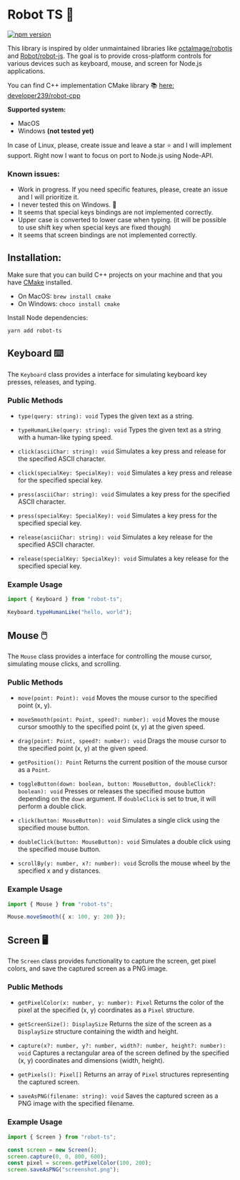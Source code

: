 # Robot TS 🤖

[![npm version](http://img.shields.io/npm/v/robot-ts.svg?style=flat)](https://www.npmjs.com/package/robot-ts "View this project on npm")

This library is inspired by older unmaintained libraries like [octalmage/robotjs](https://github.com/octalmage/robotjs)
and [Robot/robot-js](https://github.com/Robot/robot-js). The goal is to provide cross-platform controls for various
devices such as keyboard, mouse, and screen for Node.js applications.

You can find C++ implementation CMake library 📚 [here: developer239/robot-cpp](https://github.com/developer239/robot-cpp)

**Supported system:**

- MacOS
- Windows **(not tested yet)**

In case of Linux, please, create issue and leave a star ⭐ and I will implement support. Right now I want to focus on port to
Node.js using Node-API.

### Known issues:

- Work in progress. If you need specific features, please, create an issue and I will prioritize it.
- I never tested this on Windows. 🙏
- It seems that special keys bindings are not implemented correctly.
- Upper case is converted to lower case when typing. (it will be possible to use shift key when special keys are fixed though)
- It seems that screen bindings are not implemented correctly.

## Installation:

Make sure that you can build C++ projects on your machine and that you have [CMake](https://cmake.org) installed.

- On MacOS: `brew install cmake`
- On Windows: `choco install cmake`

Install Node dependencies:

```shell
yarn add robot-ts
```

## Keyboard ⌨️

The `Keyboard` class provides a interface for simulating keyboard key presses, releases, and typing.

### Public Methods

- `type(query: string): void`
  Types the given text as a string.

- `typeHumanLike(query: string): void`
  Types the given text as a string with a human-like typing speed.

- `click(asciiChar: string): void`
  Simulates a key press and release for the specified ASCII character.

- `click(specialKey: SpecialKey): void`
  Simulates a key press and release for the specified special key.

- `press(asciiChar: string): void`
  Simulates a key press for the specified ASCII character.

- `press(specialKey: SpecialKey): void`
  Simulates a key press for the specified special key.

- `release(asciiChar: string): void`
  Simulates a key release for the specified ASCII character.

- `release(specialKey: SpecialKey): void`
  Simulates a key release for the specified special key.

### Example Usage

```typescript
import { Keyboard } from "robot-ts";

Keyboard.typeHumanLike("hello, world");
```

## Mouse 🖱️

The `Mouse` class provides a interface for controlling the mouse cursor, simulating mouse clicks, and scrolling.

### Public Methods

- `move(point: Point): void`
  Moves the mouse cursor to the specified point (x, y).

- `moveSmooth(point: Point, speed?: number): void`
  Moves the mouse cursor smoothly to the specified point (x, y) at the given speed.

- `drag(point: Point, speed?: number): void`
  Drags the mouse cursor to the specified point (x, y) at the given speed.

- `getPosition(): Point`
  Returns the current position of the mouse cursor as a `Point`.

- `toggleButton(down: boolean, button: MouseButton, doubleClick?: boolean): void`
  Presses or releases the specified mouse button depending on the `down` argument. If `doubleClick` is set to true, it will perform a double click.

- `click(button: MouseButton): void`
  Simulates a single click using the specified mouse button.

- `doubleClick(button: MouseButton): void`
  Simulates a double click using the specified mouse button.

- `scrollBy(y: number, x?: number): void`
  Scrolls the mouse wheel by the specified x and y distances.

### Example Usage

```typescript
import { Mouse } from "robot-ts";

Mouse.moveSmooth({ x: 100, y: 200 });
```

## Screen 🖥️

The `Screen` class provides functionality to capture the screen, get pixel colors, and save the captured screen as a PNG image.

### Public Methods

- `getPixelColor(x: number, y: number): Pixel`
  Returns the color of the pixel at the specified (x, y) coordinates as a `Pixel` structure.

- `getScreenSize(): DisplaySize`
  Returns the size of the screen as a `DisplaySize` structure containing the width and height.

- `capture(x?: number, y?: number, width?: number, height?: number): void`
  Captures a rectangular area of the screen defined by the specified (x, y) coordinates and dimensions (width, height).

- `getPixels(): Pixel[]`
  Returns an array of `Pixel` structures representing the captured screen.

- `saveAsPNG(filename: string): void`
  Saves the captured screen as a PNG image with the specified filename.

### Example Usage

```typescript
import { Screen } from "robot-ts";

const screen = new Screen();
screen.capture(0, 0, 800, 600);
const pixel = screen.getPixelColor(100, 200);
screen.saveAsPNG("screenshot.png");
```
